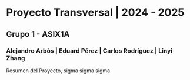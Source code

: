 # Proyecto Transversal | 2024 - 2025
## Grupo 1 - ASIX1A
### Alejandro Arbós | Eduard Pérez | Carlos Rodríguez | Linyi Zhang

Resumen del Proyecto, sigma sigma sigma